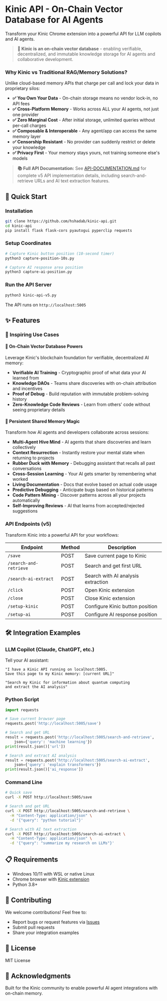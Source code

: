 # Kinic API - On-Chain Vector Database for AI Agents

Transform your Kinic Chrome extension into a powerful API for LLM copilots and AI agents.

> **🔗 Kinic is an on-chain vector database** - enabling verifiable, decentralized, and immutable knowledge storage for AI agents and collaborative development.

### Why Kinic vs Traditional RAG/Memory Solutions?
Unlike cloud-based memory APIs that charge per call and lock your data in proprietary silos:
- **✅ You Own Your Data** - On-chain storage means no vendor lock-in, no API fees
- **✅ Cross-Platform Memory** - Works across ALL your AI agents, not just one provider
- **✅ Zero Marginal Cost** - After initial storage, unlimited queries without per-call charges
- **✅ Composable & Interoperable** - Any agent/app can access the same memory layer
- **✅ Censorship Resistant** - No provider can suddenly restrict or delete your knowledge
- **✅ Privacy First** - Your memory stays yours, not training someone else's models

> **📚 Full API Documentation:** See [API-DOCUMENTATION.md](API-DOCUMENTATION.md) for complete v5 API implementation details, including search-and-retrieve URLs and AI text extraction features.

## 🚀 Quick Start

### Installation
```bash
git clone https://github.com/hshadab/kinic-api.git
cd kinic-api
pip install flask flask-cors pyautogui pyperclip requests
```

### Setup Coordinates
```bash
# Capture Kinic button position (10-second timer)
python3 capture-position-10s.py

# Capture AI response area position
python3 capture-ai-position.py
```

### Run the API Server
```bash
python3 kinic-api-v5.py
```

The API runs on `http://localhost:5005`

## ✨ Features

### 🎯 Inspiring Use Cases

#### 🔗 On-Chain Vector Database Powers
Leverage Kinic's blockchain foundation for verifiable, decentralized AI memory:
- **Verifiable AI Training** - Cryptographic proof of what data your AI learned from
- **Knowledge DAOs** - Teams share discoveries with on-chain attribution and incentives
- **Proof of Debug** - Build reputation with immutable problem-solving history
- **Zero-Knowledge Code Reviews** - Learn from others' code without seeing proprietary details

#### 🧠 Persistent Shared Memory Magic
Transform how AI agents and developers collaborate across sessions:
- **Multi-Agent Hive Mind** - AI agents that share discoveries and learn collectively
- **Context Resurrection** - Instantly restore your mental state when returning to projects
- **Rubber Duck with Memory** - Debugging assistant that recalls all past conversations
- **Cross-Session Learning** - Your AI gets smarter by remembering what worked
- **Living Documentation** - Docs that evolve based on actual code usage
- **Predictive Debugging** - Anticipate bugs based on historical patterns
- **Code Pattern Mining** - Discover patterns across all your projects automatically
- **Self-Improving Reviews** - AI that learns from accepted/rejected suggestions

### API Endpoints (v5)
Transform Kinic into a powerful API for your workflows:

| Endpoint | Method | Description |
|----------|--------|-------------|
| `/save` | POST | Save current page to Kinic |
| `/search-and-retrieve` | POST | Search and get first URL |
| `/search-ai-extract` | POST | Search with AI analysis extraction |
| `/click` | POST | Open Kinic extension |
| `/close` | POST | Close Kinic extension |
| `/setup-kinic` | POST | Configure Kinic button position |
| `/setup-ai` | POST | Configure AI response position |

## 🛠️ Integration Examples

### LLM Copilot (Claude, ChatGPT, etc.)
Tell your AI assistant:
```
"I have a Kinic API running on localhost:5005. 
Save this page to my Kinic memory: [current URL]"

"Search my Kinic for information about quantum computing 
and extract the AI analysis"
```

### Python Script
```python
import requests

# Save current browser page
requests.post('http://localhost:5005/save')

# Search and get URL
result = requests.post('http://localhost:5005/search-and-retrieve', 
    json={'query': 'machine learning'})
print(result.json()['url'])

# Search and extract AI analysis
result = requests.post('http://localhost:5005/search-ai-extract', 
    json={'query': 'explain transformers'})
print(result.json()['ai_response'])
```

### Command Line
```bash
# Quick save
curl -X POST http://localhost:5005/save

# Search and get URL
curl -X POST http://localhost:5005/search-and-retrieve \
  -H "Content-Type: application/json" \
  -d '{"query": "python tutorial"}'

# Search with AI text extraction
curl -X POST http://localhost:5005/search-ai-extract \
  -H "Content-Type: application/json" \
  -d '{"query": "summarize my research on LLMs"}'
```


## 📋 Requirements

- Windows 10/11 with WSL or native Linux
- Chrome browser with [Kinic extension](https://chrome.google.com/webstore/detail/kinic/mnddmednohmjdgmpbaieolebflkbcbjc)
- Python 3.8+

## 🤝 Contributing

We welcome contributions! Feel free to:
- Report bugs or request features via [Issues](https://github.com/hshadab/kinic-api/issues)
- Submit pull requests
- Share your integration examples

## 📄 License

MIT License

## 🙏 Acknowledgments

Built for the Kinic community to enable powerful AI agent integrations with on-chain memory.